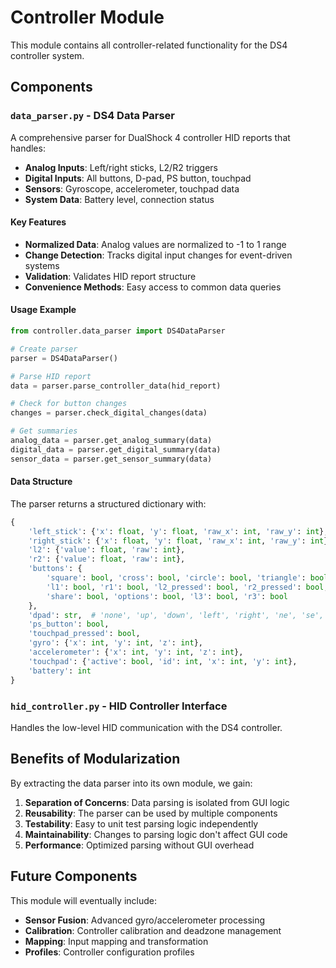 # Controller Module

This module contains all controller-related functionality for the DS4 controller system.

## Components

### `data_parser.py` - DS4 Data Parser

A comprehensive parser for DualShock 4 controller HID reports that handles:

- **Analog Inputs**: Left/right sticks, L2/R2 triggers
- **Digital Inputs**: All buttons, D-pad, PS button, touchpad
- **Sensors**: Gyroscope, accelerometer, touchpad data
- **System Data**: Battery level, connection status

#### Key Features

- **Normalized Data**: Analog values are normalized to -1 to 1 range
- **Change Detection**: Tracks digital input changes for event-driven systems
- **Validation**: Validates HID report structure
- **Convenience Methods**: Easy access to common data queries

#### Usage Example

```python
from controller.data_parser import DS4DataParser

# Create parser
parser = DS4DataParser()

# Parse HID report
data = parser.parse_controller_data(hid_report)

# Check for button changes
changes = parser.check_digital_changes(data)

# Get summaries
analog_data = parser.get_analog_summary(data)
digital_data = parser.get_digital_summary(data)
sensor_data = parser.get_sensor_summary(data)
```

#### Data Structure

The parser returns a structured dictionary with:

```python
{
    'left_stick': {'x': float, 'y': float, 'raw_x': int, 'raw_y': int},
    'right_stick': {'x': float, 'y': float, 'raw_x': int, 'raw_y': int},
    'l2': {'value': float, 'raw': int},
    'r2': {'value': float, 'raw': int},
    'buttons': {
        'square': bool, 'cross': bool, 'circle': bool, 'triangle': bool,
        'l1': bool, 'r1': bool, 'l2_pressed': bool, 'r2_pressed': bool,
        'share': bool, 'options': bool, 'l3': bool, 'r3': bool
    },
    'dpad': str,  # 'none', 'up', 'down', 'left', 'right', 'ne', 'se', 'sw', 'nw'
    'ps_button': bool,
    'touchpad_pressed': bool,
    'gyro': {'x': int, 'y': int, 'z': int},
    'accelerometer': {'x': int, 'y': int, 'z': int},
    'touchpad': {'active': bool, 'id': int, 'x': int, 'y': int},
    'battery': int
}
```

### `hid_controller.py` - HID Controller Interface

Handles the low-level HID communication with the DS4 controller.

## Benefits of Modularization

By extracting the data parser into its own module, we gain:

1. **Separation of Concerns**: Data parsing is isolated from GUI logic
2. **Reusability**: The parser can be used by multiple components
3. **Testability**: Easy to unit test parsing logic independently
4. **Maintainability**: Changes to parsing logic don't affect GUI code
5. **Performance**: Optimized parsing without GUI overhead

## Future Components

This module will eventually include:

- **Sensor Fusion**: Advanced gyro/accelerometer processing
- **Calibration**: Controller calibration and deadzone management
- **Mapping**: Input mapping and transformation
- **Profiles**: Controller configuration profiles 